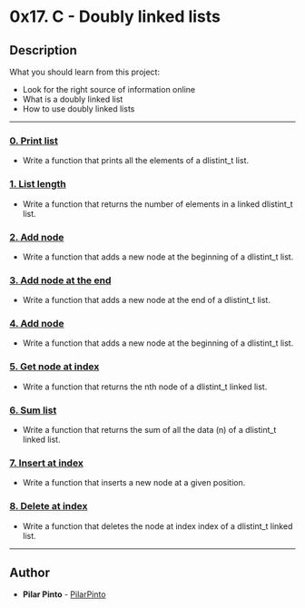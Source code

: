 # 0x17. C - Doubly linked lists

## Description
What you should learn from this project:

* Look for the right source of information online
* What is a doubly linked list
* How to use doubly linked lists

---

### [0. Print list](./0-print_dlistint.c)
* Write a function that prints all the elements of a dlistint_t list.


### [1. List length](./1-dlistint_len.c)
* Write a function that returns the number of elements in a linked dlistint_t list.


### [2. Add node](./2-add_dnodeint.c)
* Write a function that adds a new node at the beginning of a dlistint_t list.


### [3. Add node at the end](./3-add_dnodeint_end.c)
* Write a function that adds a new node at the end of a dlistint_t list.


### [4. Add node](./2-add_dnodeint.c)
* Write a function that adds a new node at the beginning of a dlistint_t list.


### [5. Get node at index](./5-get_dnodeint.c)
* Write a function that returns the nth node of a dlistint_t linked list.


### [6. Sum list](./6-sum_dlistint.c)
* Write a function that returns the sum of all the data (n) of a dlistint_t linked list.


### [7. Insert at index](./7-insert_dnodeint.c)
* Write a function that inserts a new node at a given position.


### [8. Delete at index ](./8-delete_dnodeint.c)
* Write a function that deletes the node at index index of a dlistint_t linked list.

---

## Author
* **Pilar Pinto** - [PilarPinto](https://github.com/PilarPinto)
